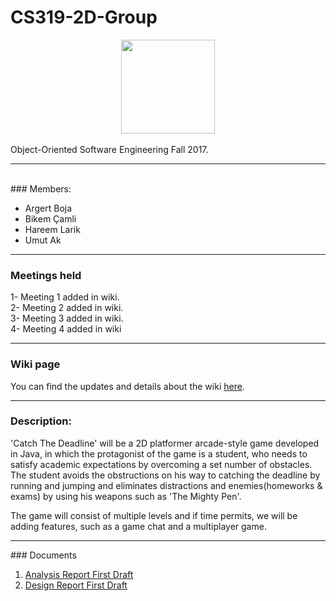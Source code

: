 ﻿# CS319-2D-Group

<center><img src="https://cdn.shopify.com/s/files/1/1061/1924/files/Hugging_Face_Emoji_2028ce8b-c213-4d45-94aa-21e1a0842b4d_large.png?15202324258887420558" width="150" height="150"></center><br>
Object-Oriented Software Engineering Fall 2017. <hr />

<br />
### Members:
<ul>
<li>Argert Boja</li>
<li>Bikem Çamli</li>
<li>Hareem Larik</li>
<li>Umut Ak</li>
</ul>
<hr /> 

### Meetings held

1- Meeting 1 added in wiki.
<br/>
2- Meeting 2 added in wiki.
<br />
3- Meeting 3 added in wiki.
<br />
4- Meeting 4 added in wiki
<hr />


### Wiki page
You can find the updates and details about the wiki <a href="https://github.com/argertboja/CS319-2D-Group/wiki" >here</a>.
<hr />

### Description:
<p>'Catch The Deadline' will be a 2D platformer arcade-style game developed in Java, in which the protagonist of the game is a student, who needs to satisfy academic expectations by overcoming a set number of obstacles. The student avoids the obstructions on his way to catching the deadline by running and jumping and eliminates distractions and enemies(homeworks & exams) by using his weapons such as 'The Mighty Pen'. 
</p>
<p>
The game will consist of multiple levels and if time permits, we will be adding features, such as a game chat and a multiplayer game.
<hr />
### Documents
<ol>
<li> <a href="https://github.com/argertboja/CS319-2D-Group/blob/master/First%20Iteration%20Reports/AnalysisReportFirstDraft.pdf"> Analysis Report First Draft </a> </li>
<li> <a href="https://github.com/argertboja/CS319-2D-Group/blob/master/First%20Iteration%20Reports/DesignReport1.4.pdf"> Design Report First Draft </a>
</ol>
